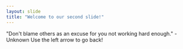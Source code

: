 ```yaml
---
layout: slide
title: "Welcome to our second slide!"
---
```

"Don't blame others as an excuse for you not working hard enough." - Unknown
Use the left arrow to go back!
